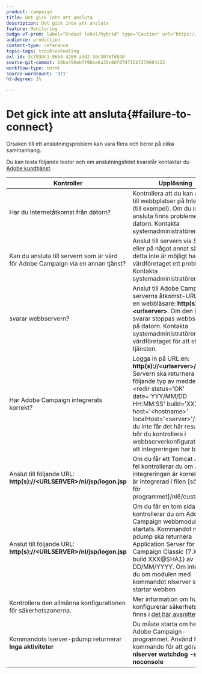 ```yaml
---
product: campaign
title: Det gick inte att ansluta
description: Det gick inte att ansluta
feature: Monitoring
badge-v7-prem: label="Endast lokal/hybrid" type="Caution" url="https://experienceleague.adobe.com/docs/campaign-classic/using/installing-campaign-classic/architecture-and-hosting-models/hosting-models-lp/hosting-models.html?lang=sv" tooltip="Gäller endast lokala och hybrida driftsättningar"
audience: production
content-type: reference
topic-tags: troubleshooting
exl-id: 3c793dc1-9654-4289-a3d2-30c3078fd848
source-git-commit: 14ba450ebff9bba6a36c0df07d715b7279604222
workflow-type: tm+mt
source-wordcount: '371'
ht-degree: 2%

---
```


# Det gick inte att ansluta{#failure-to-connect}



Orsaken till ett anslutningsproblem kan vara flera och beror på olika sammanhang.

Du kan testa följande tester och om anslutningsfelet kvarstår kontaktar du [Adobe kundtjänst](https://helpx.adobe.com/se/enterprise/admin-guide.html/enterprise/using/support-for-experience-cloud.ug.html).



<table> 
<thead> 
<tr> 
<th>Kontroller<br /> </th> 
<th>Upplösning<br /> </th> 
</tr> 
</thead> 
<tbody> 
<tr> 
<td>Har du Internetåtkomst från datorn?</td> 
<td>Kontrollera att du kan ansluta till webbplatser på Internet (till exempel). Om du inte kan ansluta finns problemet på datorn. Kontakta systemadministratören.</td>
</tr>
<tr> 
<td>Kan du ansluta till servern som är värd för Adobe Campaign via en annan tjänst?</td> 
<td>Anslut till servern via SSH eller på något annat sätt. Om detta inte är möjligt har värdföretaget ett problem. Kontakta systemadministratören.</td>
</tr>
<tr> 
<td>svarar webbservern?</td> 
<td>Anslut till Adobe Campaign-serverns åtkomst-URL med en webbläsare: <b>http(s):// &lt;urlserver&gt;</b>. Om den inte svarar stoppas webbservern på datorn. Kontakta systemadministratören för värdföretaget för att starta om tjänsten.</td>
</tr>
<tr> 
<td>Har Adobe Campaign integrerats korrekt?</td> 
<td>Logga in på URL:en: <b>http(s)://&lt;urlserver&gt;/r/test</b> . Servern ska returnera följande typ av meddelande: &lt;redir status='OK' date='YYY/MM/DD HH:MM:SS' build='XXXX' host='&lt;hostname&gt;' localHost='&lt;server&gt;'/&gt;
Om du inte får det här resultatet bör du kontrollera i webbserverkonfigurationen att integreringen har beaktats.</td>
</tr>
<tr> 
<td>Anslut till följande URL: <b>http(s)://&lt;URLSERVER&gt;/nl/jsp/logon.jsp</b></td>
<td>Om du får ett Tomcat Java-fel kontrollerar du om JAVA-integreringen är korrekt. Den är integrerad i filen [sökväg för programmet]/nl6/customer.sh</td>
</tr>
<tr> 
<td>Anslut till följande URL: <b>http(s)://&lt;URLSERVER&gt;/nl/jsp/logon.jsp</b></td>
<td>Om du får en tom sida kontrollerar du om Adobe Campaign webbmodul har startats. Kommandot nlserver pdump ska returnera Application Server för Adobe Campaign Classic (7.X YY.R build XXX@SHA1) av DD/MM/YYYY. Om inte startar du om modulen med kommandot nlserver som startar webben</td>
</tr>
<tr>
<td>Kontrollera den allmänna konfigurationen för säkerhetszonerna.</td>
<td>Mer information om hur du konfigurerar säkerhetszoner finns i <a href="https://experienceleague.adobe.com/docs/campaign-classic/using/installing-campaign-classic/additional-configurations/configuring-campaign-server.html?lang=sv-SE#configuring-campaign-server"/>det här avsnittet.</a></td>
</tr>
<tr>
<td>Kommandots lserver-pdump returnerar <b>Inga aktiviteter</b></td>
<td>Du måste starta om hela Adobe Campaign-programmet. Använd följande kommando för att göra detta: <b>nlserver watchdog -svc -noconsole</b></td>
</tr>
</tbody> 
</table>
